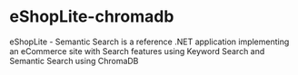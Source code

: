 # eShopLite-chromadb
eShopLite - Semantic Search is a reference .NET application implementing an eCommerce site with Search features using Keyword Search and Semantic Search using ChromaDB

